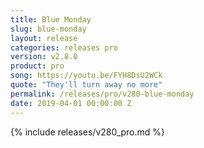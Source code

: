 ```yaml
---
title: Blue Monday
slug: blue-monday
layout: release
categories: releases pro
version: v2.8.0
product: pro
song: https://youtu.be/FYH8DsU2WCk
quote: "They'll turn away no more"
permalink: /releases/pro/v280-blue-monday
date: 2019-04-01 00:00:00 Z
---
```

{% include releases/v280_pro.md %}
